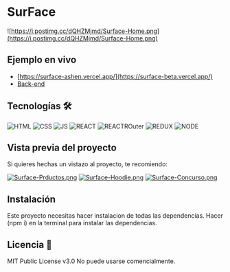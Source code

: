 # SurFace
![https://i.postimg.cc/dQHZMjmd/Surface-Home.png](https://i.postimg.cc/dQHZMjmd/Surface-Home.png)

## Ejemplo en vivo
- [https://surface-ashen.vercel.app/](https://surface-beta.vercel.app/)
- [Back-end](https://github.com/JoaquinDeLuca/surface-back)

## Tecnologías 🛠
<!-- Sacdo de: https://github.com/alexandresanlim/Badges4-README.md-Profile -->
![HTML](https://img.shields.io/badge/HTML5-E34F26?style=for-the-badge&logo=html5&logoColor=whit)
![CSS](https://img.shields.io/badge/CSS3-1572B6?style=for-the-badge&logo=css3&logoColor=white)
![JS](https://img.shields.io/badge/JavaScript-F7DF1E?style=for-the-badge&logo=javascript&logoColor=black)
![REACT](https://img.shields.io/badge/React-20232A?style=for-the-badge&logo=react&logoColor=61DAFB)
![REACTROuter](https://img.shields.io/badge/React_Router-CA4245?style=for-the-badge&logo=react-router&logoColor=white)
![REDUX](https://img.shields.io/badge/Redux-593D88?style=for-the-badge&logo=redux&logoColor=white)
![NODE](https://img.shields.io/badge/Node.js-339933?style=for-the-badge&logo=nodedotjs&logoColor=whit)

## Vista previa del proyecto
Si quieres hechas un vistazo al proyecto, te recomiendo:

[![Surface-Prductos.png](https://i.postimg.cc/LhFnyNLZ/Surface-Prductos.png)](https://postimg.cc/7JXHh1Bx)
[![Surface-Hoodie.png](https://i.postimg.cc/qvkscxr5/Surface-Hoodie.png)](https://postimg.cc/SJvYk8J6)
[![Surface-Concurso.png](https://i.postimg.cc/527CBcnX/Surface-Concurso.png)](https://postimg.cc/9D902k32)

## Instalación 
Este proyecto necesitas hacer instalacion de todas las dependencias. Hacer (npm i) en la terminal para instalar las dependencias.
  
## Licencia 📄
MIT Public License v3.0
No puede usarse comencialmente.
